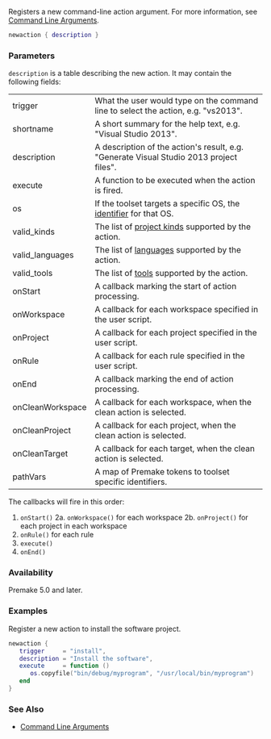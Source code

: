 Registers a new command-line action argument. For more information, see [Command Line Arguments](Command-Line-Arguments.md).

```lua
newaction { description }
```

### Parameters ###

`description` is a table describing the new action. It may contain the following fields:

|             |                                                                                    |
|-------------|------------------------------------------------------------------------------------|
| trigger     | What the user would type on the command line to select the action, e.g. "vs2013".  |
| shortname   | A short summary for the help text, e.g. "Visual Studio 2013".                      |
| description | A description of the action's result, e.g. "Generate Visual Studio 2013 project files". |
| execute     | A function to be executed when the action is fired.                                |
| os          | If the toolset targets a specific OS, the [identifier](system.md) for that OS. |
| valid_kinds | The list of [project kinds](kind.md) supported by the action. |
| valid_languages | The list of [languages](language.md) supported by the action. |
| valid_tools | The list of [tools](toolset.md) supported by the action. |
| onStart     | A callback marking the start of action processing. |
| onWorkspace | A callback for each workspace specified in the user script. |
| onProject   | A callback for each project specified in the user script. |
| onRule      | A callback for each rule specified in the user script. |
| onEnd       | A callback marking the end of action processing. |
| onCleanWorkspace | A callback for each workspace, when the clean action is selected. |
| onCleanProject  | A callback for each project, when the clean action is selected. |
| onCleanTarget   | A callback for each target, when the clean action is selected. |
| pathVars    | A map of Premake tokens to toolset specific identifiers. |

The callbacks will fire in this order:

1. `onStart()`
2a. `onWorkspace()` for each workspace
2b. `onProject()` for each project in each workspace
3. `onRule()` for each rule
4. `execute()`
5. `onEnd()`


### Availability ###

Premake 5.0 and later.


### Examples ###

Register a new action to install the software project.

```lua
newaction {
   trigger     = "install",
   description = "Install the software",
   execute     = function ()
      os.copyfile("bin/debug/myprogram", "/usr/local/bin/myprogram")
   end
}
```

### See Also ###

* [Command Line Arguments](Command-Line-Arguments.md)
